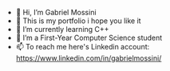 - 👋 Hi, I’m Gabriel Mossini
- 👀 This is my portfolio i hope you like it
- 🌱 I’m currently learning C++
- 💞️ I’m a First-Year Computer Science student
- 📫 To reach me here's Linkedin account: https://www.linkedin.com/in/gabrielmossini/
